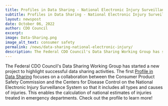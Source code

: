 ```yaml
---
title: Profiles in Data Sharing - National Electronic Injury Surveillance System
subtitle: Profiles in Data Sharing - National Electronic Injury Surveillance System
layout: newspost
date: October 06, 2022
author: CDO Council
excerpt: 
image: Data-Sharing.png
image_alt_text: consumer safety
permalink: /news/data-sharing-national-electronic-injury/
description: The Federal CDO Council's Data Sharing Working Group has started a new project to highlight successful data sharing activities.The first <a href="https://resources.data.gov/resources/profiles-in-data-sharing/">Profile in Data Sharing</a> focuses on a collaboration between the Consumer Product Safety 
---
```


The Federal CDO Council's Data Sharing Working Group has started a new project to highlight successful data sharing activities. The first [Profile in Data Sharing](https://resources.data.gov/resources/profiles-in-data-sharing/) focuses on a collaboration between the Consumer Product Safety Commission and the Centers for Disease Control on the National Electronic Injury Surveillance System so that it includes all types and causes of injuries.
This enables the calculation of national estimates of injuries treated in emergency departments. Check out the profile to learn more!